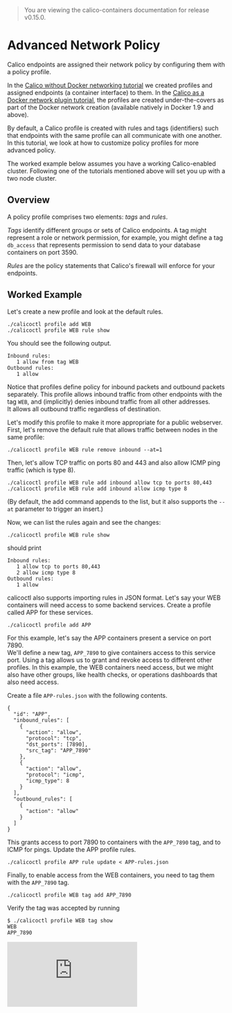 > You are viewing the calico-containers documentation for release v0.15.0.

# Advanced Network Policy

Calico endpoints are assigned their network policy by configuring them with a 
policy profile.  

In the [Calico without Docker networking tutorial](calico-with-docker/without-docker-networking/README.md)
we created profiles and assigned endpoints (a container interface) to them.
In the [Calico as a Docker network plugin tutorial](calico-with-docker/docker-network-plugin/README.md),
the profiles are created under-the-covers as part of the Docker network
creation (available natively in Docker 1.9 and above).

By default, a Calico profile is created with rules and tags (identifiers) such
that endpoints with the same profile can all communicate with one another.  
In this tutorial, we look at how to customize policy profiles for more advanced 
policy.

The worked example below assumes you have a working Calico-enabled cluster.
Following one of the tutorials mentioned above will set you up with a two
node cluster.

## Overview

A policy profile comprises two elements: *tags* and *rules*.  

*Tags* identify different groups or sets of Calico endpoints.  A tag might
represent a role or network permission, for example, you might define a tag
`db_access` that represents permission to send data to your database containers
on port 3590.

*Rules* are the policy statements that Calico's firewall will enforce for your
endpoints.

## Worked Example

Let's create a new profile and look at the default rules.

    ./calicoctl profile add WEB
    ./calicoctl profile WEB rule show

You should see the following output.

    Inbound rules:
       1 allow from tag WEB 
    Outbound rules:
       1 allow

Notice that profiles define policy for inbound packets and outbound packets 
separately.  This profile allows inbound traffic from other endpoints with the 
tag `WEB`, and (implicitly) denies inbound traffic from all other addresses.  
It allows all outbound traffic regardless of destination.

Let's modify this profile to make it more appropriate for a public webserver. 
First, let's remove the default rule that allows traffic between nodes in the 
same profile:
```
./calicoctl profile WEB rule remove inbound --at=1
```

Then, let's allow TCP traffic on ports 80 and 443 and also allow ICMP ping 
traffic (which is type 8).

```
./calicoctl profile WEB rule add inbound allow tcp to ports 80,443
./calicoctl profile WEB rule add inbound allow icmp type 8
```
(By default, the add command appends to the list, but it also supports the 
`--at` parameter to trigger an insert.)

Now, we can list the rules again and see the changes:

```
./calicoctl profile WEB rule show
```

should print

```
Inbound rules:
   1 allow tcp to ports 80,443
   2 allow icmp type 8
Outbound rules:
   1 allow
```

calicoctl also supports importing rules in JSON format.  Let's say your WEB 
containers will need access to some backend services.  Create a profile called 
APP for these services.

    ./calicoctl profile add APP

For this example, let's say the APP containers present a service on port 7890.  
We'll define a new tag, `APP_7890` to give containers access to this service 
port.  Using a tag allows us to grant and revoke access to different other 
profiles.  In this example, the WEB containers need access, but we might also 
have other groups, like health checks, or operations dashboards that also need 
access.

Create a file `APP-rules.json` with the following contents.

    {
      "id": "APP", 
      "inbound_rules": [
        {
          "action": "allow",
          "protocol": "tcp", 
          "dst_ports": [7890],
          "src_tag": "APP_7890"
        }, 
        {
          "action": "allow", 
          "protocol": "icmp",
          "icmp_type": 8
        }
      ], 
      "outbound_rules": [
        {
          "action": "allow"
        }
      ]
    }

This grants access to port 7890 to containers with the `APP_7890` tag, and to 
ICMP for pings.  Update the APP profile rules.

    ./calicoctl profile APP rule update < APP-rules.json

Finally, to enable access from the WEB containers, you need to tag them with 
the `APP_7890` tag.

    ./calicoctl profile WEB tag add APP_7890

Verify the tag was accepted by running

    $ ./calicoctl profile WEB tag show
    WEB
    APP_7890

[![Analytics](https://ga-beacon.appspot.com/UA-52125893-3/calico-containers/docs/AdvancedNetworkPolicy.md?pixel)](https://github.com/igrigorik/ga-beacon)
